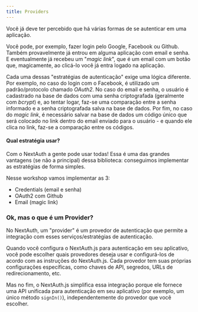 ```yaml
---
title: Providers
---
```


Você já deve ter percebido que há várias formas de se autenticar em uma aplicação. 

Você pode, por exemplo, fazer login pelo Google, Facebook ou Github. Também provavelmente já entrou em alguma aplicação com email e senha. E eventualmente já recebeu um "*magic link*", que é um email com um botão que, magicamente, ao clicá-lo você já entra logado na aplicação. 

Cada uma dessas "estratégias de autenticação" exige uma lógica diferente. Por exemplo, no caso do login com o Facebook, é utilizado um padrão/protocolo chamado *OAuth2*. No caso do email e senha, o usuário é cadastrado na base de dados com uma senha criptografada (geralmente com *bcrypt*) e, ao tentar logar, faz-se uma comparação entre a senha informado e a senha criptografada salva na base de dados. Por fim, no caso do *magic link*, é necessário salvar na base de dados um código único que será colocado no link dentro do email enviado para o usuário - e quando ele clica no link, faz-se a comparação entre os códigos. 

#### Qual estratégia usar? 

Com o NextAuth a gente pode usar todas! Essa é uma das grandes vantagens (se não a principal) dessa biblioteca: conseguimos implementar as estratégias de forma simples. 

Nesse workshop vamos implementar as 3:

- Credentials (email e senha)
- OAuth2 com Github
- Email (magic link)

### Ok, mas o que é um Provider? 

No NextAuth, um "provider" é um provedor de autenticação que permite a integração com esses serviços/estratégias de autenticação.

Quando você configura o NextAuth.js para autenticação em seu aplicativo, você pode escolher quais provedores deseja usar e configurá-los de acordo com as instruções do NextAuth.js. Cada provedor tem suas próprias configurações específicas, como chaves de API, segredos, URLs de redirecionamento, etc. 

Mas no fim, o NextAuth.js simplifica essa integração porque ele fornece uma API unificada para autenticação em seu aplicativo (por exemplo, um único método `signIn()`), independentemente do provedor que você escolher. 




